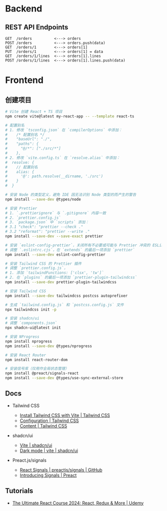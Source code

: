 # Backend

## REST API Endpoints

```text
GET  /orders          <---> orders
POST /orders          <---> orders.push(data)
GET  /orders/1        <---> orders[1]
PUT  /orders/1        <---> orders[1] = data
GET  /orders/1/lines  <---> orders[1].lines
POST /orders/1/lines  <---> orders[1].lines.push(data)
```

# Frontend

## 创建项目

```bash
# Vite 创建 React + TS 项目
npm create vite@latest my-react-app -- --template react-ts

# 配置别名
# 1. 修改 `tsconfig.json` 在 `compilerOptions` 中添加：
#    /* 配置别名 */
#    "baseUrl": "./",
#    "paths": {
#      "@/*": ["./src/*"]
#    },
# 2. 修改 `vite.config.ts` 在 `resolve.alias` 中添加：
#  resolve: {
#    // 配置别名
#    alias: {
#      '@': path.resolve(__dirname, './src')
#    }
#  }

# 安装 Node 的类型定义，避免 IDE 因无法识别 Node 类型的而产生的警告
npm install --save-dev @types/node

# 安装 Prettier
# 1. `.prettierignore` 与 `.gitignore` 内容一致
# 2. `prettier.config.js`
# 3. `package.json` 中 `scripts` 添加：
# 3.1 "check": "prettier --check ."
# 3.2 "reformat": "prettier --write ."
npm install --save-dev --save-exact prettier

# 安装 `eslint-config-prettier`，关闭所有不必要或可能与 Prettier 冲突的 ESLint 规则
# 调整 `.eslintrc.cjs`，在 `extends` 的最后一项添加 `prettier`
npm install --save-dev eslint-config-prettier

# 安装 Tailwind CSS 的 Prettier 插件
# 调整 `prettier.config.js`，
# 1. 添加 `tailwindFunctions: ['clsx', 'tw']`
# 2. 在 `plugins` 的最后一项添加 `prettier-plugin-tailwindcss`
npm install --save-dev prettier-plugin-tailwindcss

# 安装 Tailwind CSS
npm install --save-dev tailwindcss postcss autoprefixer

# 生成 `tailwind.config.js` 和 `postcss.config.js` 文件
npx tailwindcss init -p

# 安装 shadcn/ui
# 调整 `components.json`
npx shadcn-ui@latest init

# 安装 NProgress
npm install nprogress
npm install --save-dev @types/nprogress

# 安装 React Router
npm install react-router-dom

# 安装信号库（仅用作全局状态管理）
npm install @preact/signals-react
npm install --save-dev @types/use-sync-external-store
```

## Docs

- Tailwind CSS

  - [Install Tailwind CSS with Vite | Tailwind CSS](https://tailwindcss.com/docs/guides/vite)
  - [Configuration | Tailwind CSS](https://tailwindcss.com/docs/configuration)
  - [Content | Tailwind CSS](https://tailwindcss.com/docs/content-configuration)

- shadcn/ui

  - [Vite | shadcn/ui](https://ui.shadcn.com/docs/installation/vite)
  - [Dark mode | vite | shadcn/ui](https://ui.shadcn.com/docs/dark-mode/vite)

- Preact.js/signals

  - [React Signals | preactjs/signals | GitHub](https://github.com/preactjs/signals/blob/main/packages/react/README.md)
  - [Introducing Signals | Preact](https://preactjs.com/blog/introducing-signals/)

## Tutorials

- [The Ultimate React Course 2024: React, Redux & More | Udemy](https://www.udemy.com/course/the-ultimate-react-course/)
